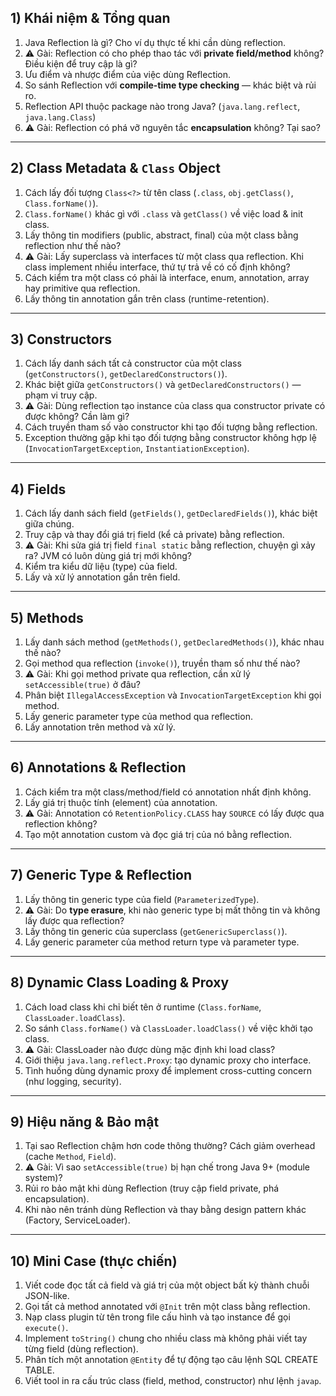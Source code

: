 ## 1) Khái niệm & Tổng quan

1. Java Reflection là gì? Cho ví dụ thực tế khi cần dùng reflection.
2. ⚠️ Gài: Reflection có cho phép thao tác với **private field/method** không? Điều kiện để truy cập là gì?
3. Ưu điểm và nhược điểm của việc dùng Reflection.
4. So sánh Reflection với **compile-time type checking** — khác biệt và rủi ro.
5. Reflection API thuộc package nào trong Java? (`java.lang.reflect`, `java.lang.Class`)
6. ⚠️ Gài: Reflection có phá vỡ nguyên tắc **encapsulation** không? Tại sao?

---

## 2) Class Metadata & `Class` Object

1. Cách lấy đối tượng `Class<?>` từ tên class (`.class`, `obj.getClass()`, `Class.forName()`).
2. `Class.forName()` khác gì với `.class` và `getClass()` về việc load & init class.
3. Lấy thông tin modifiers (public, abstract, final) của một class bằng reflection như thế nào?
4. ⚠️ Gài: Lấy superclass và interfaces từ một class qua reflection. Khi class implement nhiều interface, thứ tự trả về có cố định không?
5. Cách kiểm tra một class có phải là interface, enum, annotation, array hay primitive qua reflection.
6. Lấy thông tin annotation gắn trên class (runtime-retention).

---

## 3) Constructors

1. Cách lấy danh sách tất cả constructor của một class (`getConstructors()`, `getDeclaredConstructors()`).
2. Khác biệt giữa `getConstructors()` và `getDeclaredConstructors()` — phạm vi truy cập.
3. ⚠️ Gài: Dùng reflection tạo instance của class qua constructor private có được không? Cần làm gì?
4. Cách truyền tham số vào constructor khi tạo đối tượng bằng reflection.
5. Exception thường gặp khi tạo đối tượng bằng constructor không hợp lệ (`InvocationTargetException`, `InstantiationException`).

---

## 4) Fields

1. Cách lấy danh sách field (`getFields()`, `getDeclaredFields()`), khác biệt giữa chúng.
2. Truy cập và thay đổi giá trị field (kể cả private) bằng reflection.
3. ⚠️ Gài: Khi sửa giá trị field `final static` bằng reflection, chuyện gì xảy ra? JVM có luôn dùng giá trị mới không?
4. Kiểm tra kiểu dữ liệu (type) của field.
5. Lấy và xử lý annotation gắn trên field.

---

## 5) Methods

1. Lấy danh sách method (`getMethods()`, `getDeclaredMethods()`), khác nhau thế nào?
2. Gọi method qua reflection (`invoke()`), truyền tham số như thế nào?
3. ⚠️ Gài: Khi gọi method private qua reflection, cần xử lý `setAccessible(true)` ở đâu?
4. Phân biệt `IllegalAccessException` và `InvocationTargetException` khi gọi method.
5. Lấy generic parameter type của method qua reflection.
6. Lấy annotation trên method và xử lý.

---

## 6) Annotations & Reflection

1. Cách kiểm tra một class/method/field có annotation nhất định không.
2. Lấy giá trị thuộc tính (element) của annotation.
3. ⚠️ Gài: Annotation có `RetentionPolicy.CLASS` hay `SOURCE` có lấy được qua reflection không?
4. Tạo một annotation custom và đọc giá trị của nó bằng reflection.

---

## 7) Generic Type & Reflection

1. Lấy thông tin generic type của field (`ParameterizedType`).
2. ⚠️ Gài: Do **type erasure**, khi nào generic type bị mất thông tin và không lấy được qua reflection?
3. Lấy thông tin generic của superclass (`getGenericSuperclass()`).
4. Lấy generic parameter của method return type và parameter type.

---

## 8) Dynamic Class Loading & Proxy

1. Cách load class khi chỉ biết tên ở runtime (`Class.forName`, `ClassLoader.loadClass`).
2. So sánh `Class.forName()` và `ClassLoader.loadClass()` về việc khởi tạo class.
3. ⚠️ Gài: ClassLoader nào được dùng mặc định khi load class?
4. Giới thiệu `java.lang.reflect.Proxy`: tạo dynamic proxy cho interface.
5. Tình huống dùng dynamic proxy để implement cross-cutting concern (như logging, security).

---

## 9) Hiệu năng & Bảo mật

1. Tại sao Reflection chậm hơn code thông thường? Cách giảm overhead (cache `Method`, `Field`).
2. ⚠️ Gài: Vì sao `setAccessible(true)` bị hạn chế trong Java 9+ (module system)?
3. Rủi ro bảo mật khi dùng Reflection (truy cập field private, phá encapsulation).
4. Khi nào nên tránh dùng Reflection và thay bằng design pattern khác (Factory, ServiceLoader).

---

## 10) Mini Case (thực chiến)

1. Viết code đọc tất cả field và giá trị của một object bất kỳ thành chuỗi JSON-like.
2. Gọi tất cả method annotated với `@Init` trên một class bằng reflection.
3. Nạp class plugin từ tên trong file cấu hình và tạo instance để gọi `execute()`.
4. Implement `toString()` chung cho nhiều class mà không phải viết tay từng field (dùng reflection).
5. Phân tích một annotation `@Entity` để tự động tạo câu lệnh SQL CREATE TABLE.
6. Viết tool in ra cấu trúc class (field, method, constructor) như lệnh `javap`.

